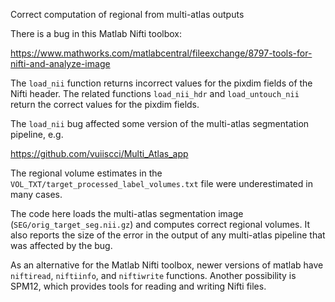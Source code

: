 Correct computation of regional from multi-atlas outputs

There is a bug in this Matlab Nifti toolbox:

https://www.mathworks.com/matlabcentral/fileexchange/8797-tools-for-nifti-and-analyze-image

The `load_nii` function returns incorrect values for the pixdim fields of the Nifti header. The related functions `load_nii_hdr` and `load_untouch_nii` return the correct values for the pixdim fields.

The `load_nii` bug affected some version of the multi-atlas segmentation pipeline, e.g.

https://github.com/vuiiscci/Multi_Atlas_app

The regional volume estimates in the `VOL_TXT/target_processed_label_volumes.txt` file were underestimated in many cases.

The code here loads the multi-atlas segmentation image (`SEG/orig_target_seg.nii.gz`) and computes correct regional volumes. It also reports the size of the error in the output of any multi-atlas pipeline that was affected by the bug.

As an alternative for the Matlab Nifti toolbox, newer versions of matlab have `niftiread`, `niftiinfo`, and `niftiwrite` functions. Another possibility is SPM12, which provides tools for reading and writing Nifti files.

